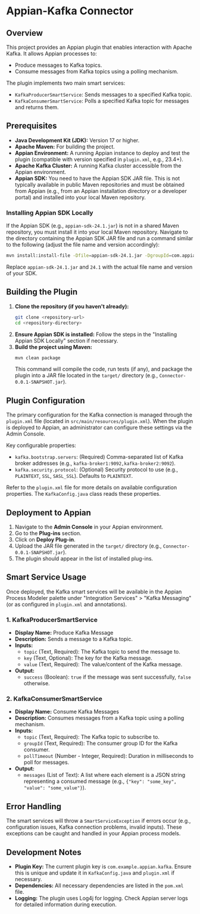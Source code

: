 # Appian-Kafka Connector

## Overview

This project provides an Appian plugin that enables interaction with Apache Kafka. It allows Appian processes to:
- Produce messages to Kafka topics.
- Consume messages from Kafka topics using a polling mechanism.

The plugin implements two main smart services:
- `KafkaProducerSmartService`: Sends messages to a specified Kafka topic.
- `KafkaConsumerSmartService`: Polls a specified Kafka topic for messages and returns them.

## Prerequisites

- **Java Development Kit (JDK):** Version 17 or higher.
- **Apache Maven:** For building the project.
- **Appian Environment:** A running Appian instance to deploy and test the plugin (compatible with version specified in `plugin.xml`, e.g., 23.4+).
- **Apache Kafka Cluster:** A running Kafka cluster accessible from the Appian environment.
- **Appian SDK:** You need to have the Appian SDK JAR file. This is not typically available in public Maven repositories and must be obtained from Appian (e.g., from an Appian installation directory or a developer portal) and installed into your local Maven repository.

### Installing Appian SDK Locally

If the Appian SDK (e.g., `appian-sdk-24.1.jar`) is not in a shared Maven repository, you must install it into your local Maven repository. 
Navigate to the directory containing the Appian SDK JAR file and run a command similar to the following (adjust the file name and version accordingly):

```bash
mvn install:install-file -Dfile=appian-sdk-24.1.jar -DgroupId=com.appian -DartifactId=appian-sdk -Dversion=24.1 -Dpackaging=jar
```

Replace `appian-sdk-24.1.jar` and `24.1` with the actual file name and version of your SDK.

## Building the Plugin

1.  **Clone the repository (if you haven't already):**
    ```bash
    git clone <repository-url>
    cd <repository-directory>
    ```
2.  **Ensure Appian SDK is installed:** Follow the steps in the "Installing Appian SDK Locally" section if necessary.
3.  **Build the project using Maven:**
    ```bash
    mvn clean package
    ```
    This command will compile the code, run tests (if any), and package the plugin into a JAR file located in the `target/` directory (e.g., `Connector-0.0.1-SNAPSHOT.jar`).

## Plugin Configuration

The primary configuration for the Kafka connection is managed through the `plugin.xml` file (located in `src/main/resources/plugin.xml`). When the plugin is deployed to Appian, an administrator can configure these settings via the Admin Console.

Key configurable properties:
-   `kafka.bootstrap.servers`: (Required) Comma-separated list of Kafka broker addresses (e.g., `kafka-broker1:9092,kafka-broker2:9092`).
-   `kafka.security.protocol`: (Optional) Security protocol to use (e.g., `PLAINTEXT`, `SSL`, `SASL_SSL`). Defaults to `PLAINTEXT`.

Refer to the `plugin.xml` file for more details on available configuration properties. The `KafkaConfig.java` class reads these properties.

## Deployment to Appian

1.  Navigate to the **Admin Console** in your Appian environment.
2.  Go to the **Plug-ins** section.
3.  Click on **Deploy Plug-in**.
4.  Upload the JAR file generated in the `target/` directory (e.g., `Connector-0.0.1-SNAPSHOT.jar`).
5.  The plugin should appear in the list of installed plug-ins.

## Smart Service Usage

Once deployed, the Kafka smart services will be available in the Appian Process Modeler palette under "Integration Services" > "Kafka Messaging" (or as configured in `plugin.xml` and annotations).

### 1. KafkaProducerSmartService

-   **Display Name:** Produce Kafka Message
-   **Description:** Sends a message to a Kafka topic.
-   **Inputs:**
    -   `topic` (Text, Required): The Kafka topic to send the message to.
    -   `key` (Text, Optional): The key for the Kafka message.
    -   `value` (Text, Required): The value/content of the Kafka message.
-   **Output:**
    -   `success` (Boolean): `true` if the message was sent successfully, `false` otherwise.

### 2. KafkaConsumerSmartService

-   **Display Name:** Consume Kafka Messages
-   **Description:** Consumes messages from a Kafka topic using a polling mechanism.
-   **Inputs:**
    -   `topic` (Text, Required): The Kafka topic to subscribe to.
    -   `groupId` (Text, Required): The consumer group ID for the Kafka consumer.
    -   `pollTimeout` (Number - Integer, Required): Duration in milliseconds to poll for messages.
-   **Output:**
    -   `messages` (List of Text): A list where each element is a JSON string representing a consumed message (e.g., `{"key": "some_key", "value": "some_value"}`).

## Error Handling

The smart services will throw a `SmartServiceException` if errors occur (e.g., configuration issues, Kafka connection problems, invalid inputs). These exceptions can be caught and handled in your Appian process models.

## Development Notes

-   **Plugin Key:** The current plugin key is `com.example.appian.kafka`. Ensure this is unique and update it in `KafkaConfig.java` and `plugin.xml` if necessary.
-   **Dependencies:** All necessary dependencies are listed in the `pom.xml` file.
-   **Logging:** The plugin uses Log4j for logging. Check Appian server logs for detailed information during execution. 